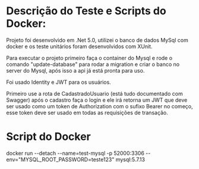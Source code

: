 # Descrição do Teste e Scripts do Docker:
Projeto foi desenvolvido em .Net 5.0, utilizei o banco de dados MySql com docker e os teste unitários foram desenvolvidos com XUnit.

Para executar o projeto primeiro faça o container do Mysql e rode o comando "update-database" para rodar a migration e criar o banco no server do Mysql, após isso a api já está pronta para uso.

Foi usado Identity e JWT para os usuários.

Primeiro use a rota de CadastradoUsuario (está tudo documentado com Swagger) após o cadastro faça o login e ele irá retorna um JWT que deve ser usado como um token de Authorization com o sufixo Bearer no começo, esse token deve ser usado em todas as requisições de transação.

# Script do Docker
docker run --detach --name=test-mysql -p 52000:3306  --env="MYSQL_ROOT_PASSWORD=teste123" mysql:5.7.13
